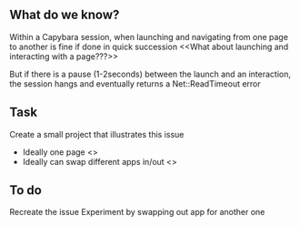 ## What do we know?
Within a Capybara session, when launching and navigating from one page to another is fine if done in quick succession
<<What about launching and interacting with a page???>>

But if there is a pause (1-2seconds) between the launch and an interaction, the session hangs and eventually returns a Net::ReadTimeout error

## Task
Create a small project that illustrates this issue
* Ideally one page <<to share problem on stack overflow>>
* Ideally can swap different apps in/out <<problem may be with the app>>


## To do
Recreate the issue
Experiment by swapping out app for another one
